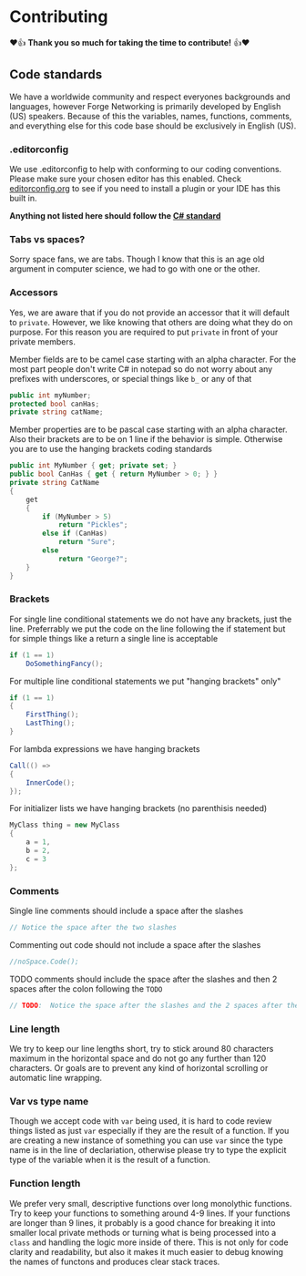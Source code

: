 # Contributing
:heart::+1: **Thank you so much for taking the time to contribute!** :+1::heart:

## Code standards
We have a worldwide community and respect everyones backgrounds and languages, however Forge Networking is primarily developed by English (US) speakers. Because of this the variables, names, functions, comments, and everything else for this code base should be exclusively in English (US).

### .editorconfig
We use .editorconfig to help with conforming to our coding conventions. Please make sure your chosen editor has this enabled. Check [editorconfig.org](https://editorconfig.org/#download) to see if you need to install a plugin or your IDE has this built in.

**Anything not listed here should follow the [C# standard](https://docs.microsoft.com/en-us/dotnet/standard/design-guidelines/naming-guidelines)**

### Tabs vs spaces?
Sorry space fans, we are tabs. Though I know that this is an age old argument in computer science, we had to go with one or the other.

### Accessors
Yes, we are aware that if you do not provide an accessor that it will default to `private`. However, we like knowing that others are doing what they do on purpose. For this reason you are required to put `private` in front of your private members.

Member fields are to be camel case starting with an alpha character. For the most part people don't write C# in notepad so do not worry about any prefixes with underscores, or special things like `b_` or any of that
```csharp
public int myNumber;
protected bool canHas;
private string catName;
```

Member properties are to be pascal case starting with an alpha character. Also their brackets are to be on 1 line if the behavior is simple. Otherwise you are to use the hanging brackets coding standards
```csharp
public int MyNumber { get; private set; }
public bool CanHas { get { return MyNumber > 0; } }
private string CatName
{
    get
    {
        if (MyNumber > 5)
            return "Pickles";
        else if (CanHas)
            return "Sure";
        else
            return "George?";
    }
}
```

### Brackets
For single line conditional statements we do not have any brackets, just the line. Preferrably we put the code on the line following the if statement but for simple things like a return a single line is acceptable
```csharp
if (1 == 1)
    DoSomethingFancy();
```

For multiple line conditional statements we put "hanging brackets" only"
```csharp
if (1 == 1)
{
    FirstThing();
    LastThing();
}
```

For lambda expressions we have hanging brackets
```csharp
Call(() =>
{
    InnerCode();
});
```

For initializer lists we have hanging brackets (no parenthisis needed)
```csharp
MyClass thing = new MyClass
{
    a = 1,
    b = 2,
    c = 3
};
```

### Comments
Single line comments should include a space after the slashes
```csharp
// Notice the space after the two slashes
```

Commenting out code should not include a space after the slashes
```csharp
//noSpace.Code();
```

TODO comments should include the space after the slashes and then 2 spaces after the colon following the `TODO`
```csharp
// TODO:  Notice the space after the slashes and the 2 spaces after the colon of todo
```

### Line length
We try to keep our line lengths short, try to stick around 80 characters maximum in the horizontal space and do not go any further than 120 characters. Or goals are to prevent any kind of horizontal scrolling or automatic line wrapping.

### Var vs type name
Though we accept code with `var` being used, it is hard to code review things listed as just `var` especially if they are the result of a function. If you are creating a new instance of something you can use `var` since the type name is in the line of declariation, otherwise please try to type the explicit type of the variable when it is the result of a function.

### Function length
We prefer very small, descriptive functions over long monolythic functions. Try to keep your functions to something around 4-9 lines. If your functions are longer than 9 lines, it probably is a good chance for breaking it into smaller local private methods or turning what is being processed into a `class` and handling the logic more inside of there. This is not only for code clarity and readability, but also it makes it much easier to debug knowing the names of functons and produces clear stack traces.
